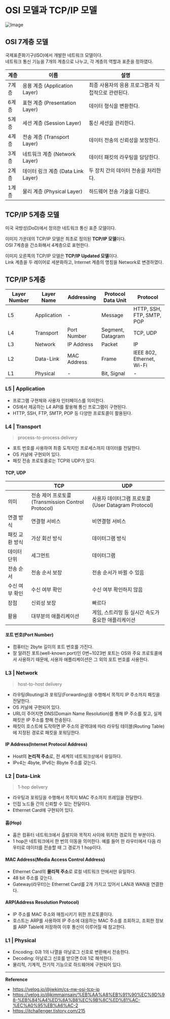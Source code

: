 # OSI 모델과 TCP/IP 모델

![Image](https://github.com/user-attachments/assets/5fa2e69a-47ca-4051-bb57-f342c80e3b08)

## OSI 7계층 모델
국제표준화기구(ISO)에서 개발한 네트워크 모델이다.<br>
네트워크 통신 기능을 7개의 계층으로 나누고, 각 계층의 역할과 표준을 정하였다.

| 계층  | 이름                        | 설명                               |
|------|-----------------------------|------------------------------------|
| 7계층 | 응용 계층 (Application Layer) | 최종 사용자의 응용 프로그램과 직접적으로 관련된다. |
| 6계층 | 표현 계층 (Presentation Layer) | 데이터 형식을 변환한다. |
| 5계층 | 세션 계층 (Session Layer) | 통신 세션을 관리한다. |
| 4계층 | 전송 계층 (Transport Layer) | 데이터 전송의 신뢰성을 보장한다. |
| 3계층 | 네트워크 계층 (Network Layer) | 데이터 패킷의 라우팅을 담당한다. |
| 2계층 | 데이터 링크 계층 (Data Link Layer) | 두 장치 간의 데이터 전송을 처리한다. |
| 1계층 | 물리 계층 (Physical Layer) | 하드웨어 전송 기술을 다룬다. |

## TCP/IP 5계층 모델
미국 국방성(DoD)에서 정의한 네트워크 통신 표준 모델이다.

이미지 가운데의 TCP/IP 모델은 최초로 정의된 **TCP/IP 모델**이다.<br>
OSI 7계층을 간소화해서 4계층으로 표현한다.

이미지 오른쪽의 TCP/IP 모델은 **TCP/IP Updated 모델**이다.<br>
Link 계층을 두 레이어로 세분화하고, Internet 계층의 명칭을 Network로 변경하였다.

## TCP/IP 5계층
| Layer Number | Layer Name  | Addressing  | Protocol Data Unit | Protocol                  |
|--------------|-------------|-------------|--------------------|---------------------------|
| L5           | Application | -           | Message            | HTTP, SSH, FTP, SMTP, POP |
| L4           | Transport   | Port Number | Segment, Datagram  | TCP, UDP                  |
| L3           | Network     | IP Address  | Packet             | IP                        |
| L2           | Data-Link   | MAC Address | Frame              | IEEE 802, Ethernet, Wi-Fi |
| L1           | Physical    | -           | Bit, Signal        | -                         |

### L5 | Application
- 프로그램 구현체와 사용자 인터페이스를 의미한다.
- OS에서 제공하는 L4 API를 활용해 통신 프로그램이 구현된다.
- HTTP, SSH, FTP, SMTP, POP 등 다양한 프로토콜이 활용된다.

### L4 | Transport
> process-to-process delivery
- 포트 번호를 사용하여 최종 도착지인 프로세스까지 데이터를 전달한다.
- OS 커널에 구현되어 있다.
- 패킷 전송 프로토콜로는 TCP와 UDP가 있다.

#### TCP, UDP
|          | TCP                                           | UDP                                        |
|----------|-----------------------------------------------|--------------------------------------------|
| 의미       | 전송 제어 프로토콜<br>(Transmission Control Protocol) | 사용자 데이터그램 프로토콜<br>(User Datagram Protocol) |
| 연결 방식    | 연결형 서비스                                       | 비연결형 서비스                                   |
| 패킷 교환 방식 | 가상 회선 방식                                      | 데이터그램 방식                                   |
| 데이터 단위   | 세그먼트                                          | 데이터그램                                      |
| 전송 순서    | 전송 순서 보장                                      | 전송 순서가 바뀔 수 있음                             |
| 수신 여부 확인 | 수신 여부 확인                                      | 수신 여부 확인하지 않음                              |
| 장점       | 신뢰성 보장                                        | 빠르다                                        |
| 활용       | 대부분의 애플리케이션                                   | 게임, 스트리밍 등 실시간 속도가 중요한 애플리케이션              |

#### 포트 번호(Port Number)
- 컴퓨터는 2byte 길이의 포트 번호를 가진다.
- 잘 알려진 포트(well-known port)인 0번~1023번 포트는 OS와 주요 프로토콜에서 사용하기 때문에, 사용자 애플리케이션은 그 외의 포트 번호를 사용한다.

### L3 | Network
> host-to-host delivery
- 라우팅(Routing)과 포워딩(Forwarding)을 수행해서 목적지 IP 주소까지 패킷을 전달한다.
- OS 커널에 구현되어 있다.
- URL이 주어지면 DNS(Domain Name Resolution)를 통해 IP 주소를 찾고, 실제 패킷은 IP 주소를 향해 전송된다.
- 패킷이 호스트에 도작하면 IP 주소의 광역대에 따라 라우팅 테이블(Routing Table)에 지정된 경로로 패킷을 포워딩한다.

#### IP Address(Internet Protocol Address)
- Host의 **논리적 주소**로, 전 세계의 네트워크상에서 유일하다.
- IPv4는 4byte, IPv6는 8byte 주소를 갖는다.

### L2 | Data-Link
> 1-hop delivery
- 라우팅과 포워딩을 수행해서 목적지 MAC 주소까지 프레임을 전달한다.
- 인접 노드들 간의 신뢰할 수 있는 전달이다.
- Ethernet Card에 구현되어 있다.

#### 홉(Hop)
- 홉은 컴퓨터 네트워크에서 출발지와 목적지 사이에 위치한 경로의 한 부분이다.
- 1 hop은 네트워크에서 한 번의 이동을 의미한다. 예를 들어 한 라우터에서 다음 라우터로 데이터를 전송할 때 그 경로가 1 hop이다.

#### MAC Address(Media Access Control Address)
- Ethernet Card의 **물리적 주소**로 로컬 네트워크 안에서만 유일하다.
- 48 bit 주소를 갖는다.
- Gateway(라우터)는 Ethernet Card를 2개 가지고 있어서 LAN과 WAN을 연결한다.

#### ARP(Address Resolution Protocol)
- IP 주소를 MAC 주소와 매칭시키기 위한 프로토콜이다.
- 호스트는 ARP를 사용하여 IP 주소에 대응하는 MAC 주소를 조회하고, 조회한 정보를 ARP Table에 저장하여 이후 통신이 이루어질 때 참고한다.

### L1 | Physical
- Encoding: 0과 1의 나열을 아날로그 신호로 변환해서 전송한다.
- Decoding: 아날로그 신호를 받으면 0과 1로 해석한다.
- 물리적, 기계적, 전기적 기능으로 하드웨어에 구현되어 있다.

---
**Reference**<br>
- https://velog.io/@jwkim/cs-nw-osi-tcp-ip
- https://velog.io/@kimmainsain/%EB%AA%A8%EB%91%90%EC%9D%98-%EB%84%A4%ED%8A%B8%EC%9B%8C%ED%81%AC-%EC%A0%95%EB%A6%AC-2
- https://itchallenger.tistory.com/215
